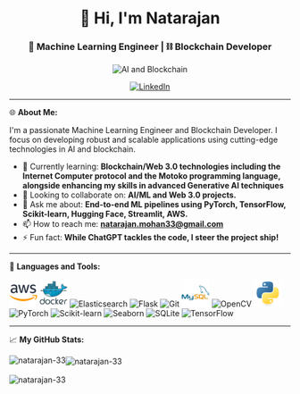 <h1 align="center">👋 Hi, I'm Natarajan</h1>
<h3 align="center">🤖 Machine Learning Engineer | ⛓️ Blockchain Developer</h3>
<p align="center">
  <img src="https://drive.google.com/uc?export=view&id=15LtlM2M83QaWlYvXxH9Oy72phbMEBbPq" alt="AI and Blockchain" width="500"/>
</p>
<p align="center">
  <a href="https://www.linkedin.com/in/natarajan-mohankumar/" target="_blank"><img src="https://raw.githubusercontent.com/rahuldkjain/github-profile-readme-generator/master/src/images/icons/Social/linked-in-alt.svg" alt="LinkedIn" height="30" width="40" /></a>
</p>

---

🌐 **About Me:**

I'm a passionate Machine Learning Engineer and Blockchain Developer. I focus on developing robust and scalable applications using cutting-edge technologies in AI and blockchain.

- 🌱 Currently learning: **Blockchain/Web 3.0 technologies including the Internet Computer protocol and the Motoko programming language, alongside enhancing my skills in advanced Generative AI techniques**
- 👯 Looking to collaborate on: **AI/ML and Web 3.0 projects.**
- 💬 Ask me about: **End-to-end ML pipelines using PyTorch, TensorFlow, Scikit-learn, Hugging Face, Streamlit, AWS.**
- 📫 How to reach me: **natarajan.mohan33@gmail.com**
- ⚡ Fun fact: **While ChatGPT tackles the code, I steer the project ship!**

---

🔧 **Languages and Tools:**

<p align="left">
  <img src="https://raw.githubusercontent.com/devicons/devicon/master/icons/amazonwebservices/amazonwebservices-original-wordmark.svg" alt="AWS" width="50" height="50"/>
  <img src="https://raw.githubusercontent.com/devicons/devicon/master/icons/docker/docker-original-wordmark.svg" alt="Docker" width="50" height="50"/>
  <img src="https://www.vectorlogo.zone/logos/elastic/elastic-icon.svg" alt="Elasticsearch" width="50" height="50"/>
  <img src="https://www.vectorlogo.zone/logos/pocoo_flask/pocoo_flask-icon.svg" alt="Flask" width="50" height="50"/>
  <img src="https://www.vectorlogo.zone/logos/git-scm/git-scm-icon.svg" alt="Git" width="50" height="50"/>
  <img src="https://raw.githubusercontent.com/devicons/devicon/master/icons/mysql/mysql-original-wordmark.svg" alt="MySQL" width="50" height="50"/>
  <img src="https://www.vectorlogo.zone/logos/opencv/opencv-icon.svg" alt="OpenCV" width="50" height="50"/>
  <img src="https://raw.githubusercontent.com/devicons/devicon/master/icons/python/python-original.svg" alt="Python" width="50" height="50"/>
  <img src="https://www.vectorlogo.zone/logos/pytorch/pytorch-icon.svg" alt="PyTorch" width="50" height="50"/>
  <img src="https://upload.wikimedia.org/wikipedia/commons/0/05/Scikit_learn_logo_small.svg" alt="Scikit-learn" width="50" height="50"/>
  <img src="https://seaborn.pydata.org/_images/logo-mark-lightbg.svg" alt="Seaborn" width="50" height="50"/>
  <img src="https://www.vectorlogo.zone/logos/sqlite/sqlite-icon.svg" alt="SQLite" width="50" height="50"/>
  <img src="https://www.vectorlogo.zone/logos/tensorflow/tensorflow-icon.svg" alt="TensorFlow" width="50" height="50"/>
</p>

---

📈 **My GitHub Stats:**

<p>
  <img src="https://github-readme-stats.vercel.app/api/top-langs?username=natarajan-33&show_icons=true&locale=en&layout=compact" alt="natarajan-33" align="left" />
  <img src="https://github-readme-stats.vercel.app/api?username=natarajan-33&show_icons=true&locale=en" alt="natarajan-33" align="center" />
</p>

<p>
  <img src="https://github-readme-streak-stats.herokuapp.com/?user=natarajan-33&" alt="natarajan-33" align="center" />
</p>
